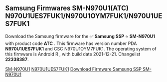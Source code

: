 <h2>Samsung Firmwares SM-N970U1(ATC) N970U1UES7FUK1/N970U1OYM7FUK1/N970U1UES7FUK1</h2>
Download the Samsung firmware for the ✅ <strong>Samsung SSP </strong> ⭐ <strong>SM-N970U1</strong> with product code <strong>ATC</strong> . This firmware has version number PDA <strong>N970U1UES7FUK1</strong> and CSC N970U1OYM7FUK1. The operating system of this firmware is Android R , with build date 2021-12-21. Changelist <strong>22338387</strong>.

[SM-N970U1](https://samfirm.shop/samsung/model/SM-N970U1)
[N970U1UES7FUK1](https://samfirm.shop/samsung/pda/N970U1UES7FUK1)
[Download Firmware Samsung SSP SM-N970U1](https://samfirm.shop/samsung/firmware/483768)
